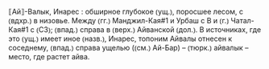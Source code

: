 ---
---

⟦Ай⟧-Валык, Инарес
: обширное глубокое ⦅ущ.⦆, поросшее лесом, с ⦅вдхр.⦆ в низовье. Между ⦅гг.⦆ Манджил-Кая#1 и Урбаш с В и ⦅г.⦆ Чатал-Кая#1 с ⦅СЗ⦆; ⦅впад.⦆ справа в ⦅верх.⦆ Айванской ⦅дол.⦆. В источниках, где это ⦅ущ.⦆ имеет иное ⦅назв.⦆, Инарес, топоним Айвалы отнесен к соседнему, ⦅впад.⦆ справа ущелью (⦅см.⦆ Ай-Бар) – ⦅тюрк.⦆ айвалык – место, где растет айва.
